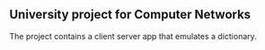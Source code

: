 ## University project for Computer Networks
The project contains a client server app that emulates a dictionary. 
